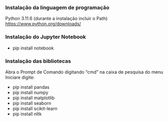 ### Instalação da linguagem de programação

Python 3.11.6 (durante a instalação incluir o Path)
https://www.python.org/downloads/

### Instalação do Jupyter Notebook
* pip install notebook

### Instalação das bibliotecas
Abra o Prompt de Comando digitando “cmd” na caixa de pesquisa do menu Iniciare digite:

* pip install pandas
* pip install numpy
* pip install matplotlib
* pip install seaborn
* pip install scikit-learn
* pip install nltk


